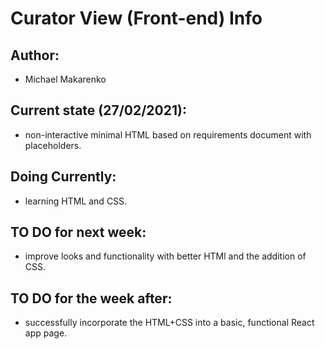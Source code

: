 # Curator View (Front-end) Info

## Author:
- Michael Makarenko

## Current state (27/02/2021):
- non-interactive minimal HTML based on requirements document with placeholders.

## Doing Currently:
- learning HTML and CSS. 

## TO DO for next week:
- improve looks and functionality with better HTMl and the addition of CSS.

## TO DO for the week after:
- successfully incorporate the HTML+CSS into a basic, functional React app page.